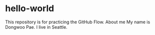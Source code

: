 # hello-world
This repository is for practicing the GitHub Flow.
About me
My name is Dongwoo Pae.
I live in Seattle.
